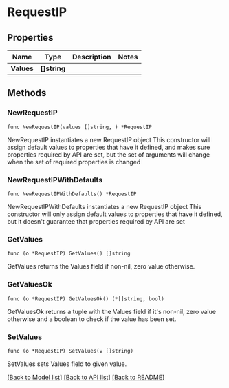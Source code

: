 # RequestIP

## Properties

Name | Type | Description | Notes
------------ | ------------- | ------------- | -------------
**Values** | **[]string** |  | 

## Methods

### NewRequestIP

`func NewRequestIP(values []string, ) *RequestIP`

NewRequestIP instantiates a new RequestIP object
This constructor will assign default values to properties that have it defined,
and makes sure properties required by API are set, but the set of arguments
will change when the set of required properties is changed

### NewRequestIPWithDefaults

`func NewRequestIPWithDefaults() *RequestIP`

NewRequestIPWithDefaults instantiates a new RequestIP object
This constructor will only assign default values to properties that have it defined,
but it doesn't guarantee that properties required by API are set

### GetValues

`func (o *RequestIP) GetValues() []string`

GetValues returns the Values field if non-nil, zero value otherwise.

### GetValuesOk

`func (o *RequestIP) GetValuesOk() (*[]string, bool)`

GetValuesOk returns a tuple with the Values field if it's non-nil, zero value otherwise
and a boolean to check if the value has been set.

### SetValues

`func (o *RequestIP) SetValues(v []string)`

SetValues sets Values field to given value.



[[Back to Model list]](../README.md#documentation-for-models) [[Back to API list]](../README.md#documentation-for-api-endpoints) [[Back to README]](../README.md)


